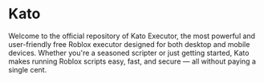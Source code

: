 # Kato
Welcome to the official repository of Kato Executor, the most powerful and user-friendly free Roblox executor designed for both desktop and mobile devices. Whether you're a seasoned scripter or just getting started, Kato makes running Roblox scripts easy, fast, and secure — all without paying a single cent.
